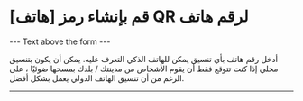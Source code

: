 <h1>[هاتف] قم بإنشاء رمز QR لرقم هاتف</h1>

--- Text above the form ---

<p class="hint smfm-hint"> أدخل رقم هاتف بأي تنسيق يمكن للهاتف الذكي التعرف عليه. يمكن أن يكون بتنسيق محلي إذا كنت تتوقع فقط أن يقوم الأشخاص من مدينتك / بلدك بمسحها ضوئيًا ، على الرغم من أن تنسيق الهاتف الدولي يعمل بشكل أفضل. </p>

----------

